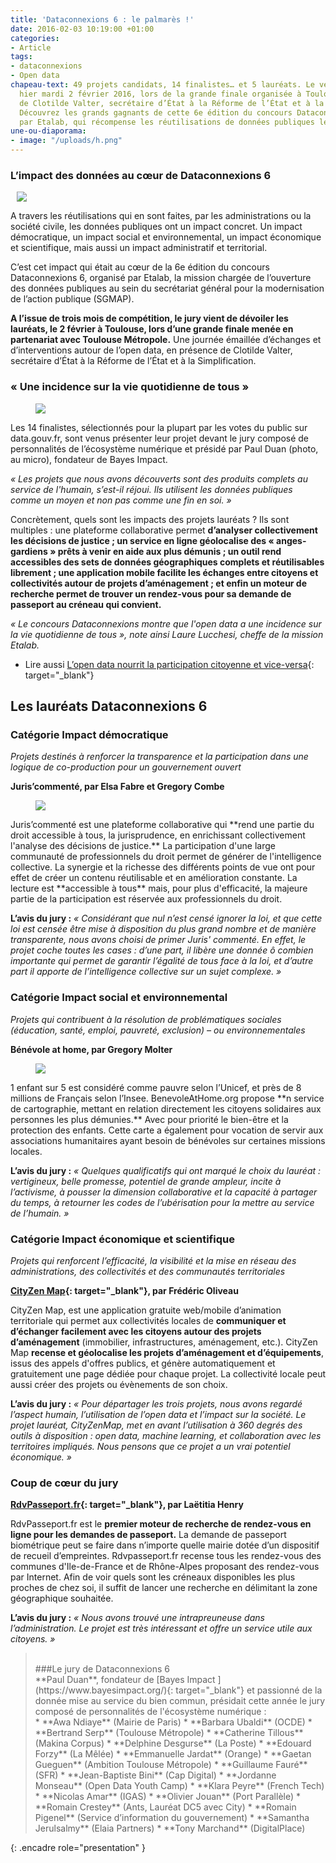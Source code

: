 ```yaml
---
title: 'Dataconnexions 6 : le palmarès !'
date: 2016-02-03 10:19:00 +01:00
categories:
- Article
tags:
- dataconnexions
- Open data
chapeau-text: 49 projets candidats, 14 finalistes… et 5 lauréats. Le verdict est tombé
  hier mardi 2 février 2016, lors de la grande finale organisée à Toulouse, en présence
  de Clotilde Valter, secrétaire d’État à la Réforme de l’État et à la Simplification.
  Découvrez les grands gagnants de cette 6e édition du concours Dataconnexions, piloté
  par Etalab, qui récompense les réutilisations de données publiques les plus innovantes.
une-ou-diaporama:
- image: "/uploads/h.png"
---
```


### L’impact des données au cœur de Dataconnexions 6

<figure class='image-right' style='width: 40%; margin-left: 10px;'><img src="/uploads/sans-titre-07e240.png"/></figure> A travers les réutilisations qui en sont faites, par les administrations ou la société civile, les données publiques ont un impact concret. Un impact démocratique, un impact social et environnemental, un impact économique et scientifique, mais aussi un impact administratif et territorial.

C’est cet impact qui était au cœur de la 6e édition du concours Dataconnexions 6, organisé par Etalab, la mission chargée de l’ouverture des données publiques au sein du secrétariat général pour la modernisation de l’action publique (SGMAP).

**A l’issue de trois mois de compétition, le jury vient de dévoiler les lauréats, le 2 février à Toulouse, lors d’une grande finale menée en partenariat avec Toulouse Métropole.** Une journée émaillée d’échanges et d’interventions autour de l’open data, en présence de Clotilde Valter, secrétaire d’État à la Réforme de l’État et à la Simplification.

### « Une incidence sur la vie quotidienne de tous »

<figure class='image-left' style='width: 40%; margin-right: 10px;'><img src="/uploads/sans-titre2-29db12.png"/></figure> Les 14 finalistes, sélectionnés pour la plupart par les votes du public sur data.gouv.fr, sont venus présenter leur projet devant le jury composé de personnalités de l’écosystème numérique et présidé par Paul Duan (photo, au micro), fondateur de Bayes Impact.

*« Les projets que nous avons découverts sont des produits complets au service de l'humain, s’est-il réjoui. Ils utilisent les données publiques comme un moyen et non pas comme une fin en soi. »*

Concrètement, quels sont les impacts des projets lauréats ? Ils sont multiples : une plateforme collaborative permet **d’analyser collectivement les décisions de justice ; un service en ligne géolocalise des « anges-gardiens » prêts à venir en aide aux plus démunis ; un outil rend accessibles des sets de données géographiques complets et réutilisables librement ; une application mobile facilite les échanges entre citoyens et collectivités autour de projets d’aménagement ; et enfin un moteur de recherche permet de trouver un rendez-vous pour sa demande de passeport au créneau qui convient.**

*« Le concours Dataconnexions montre que l'open data a une incidence sur la vie quotidienne de tous », note ainsi Laure Lucchesi, cheffe de la mission Etalab.*

* Lire aussi [L’open data nourrit la participation citoyenne et vice-versa](https://www.modernisation.gouv.fr/outils-et-methodes-pour-transformer/open-data-nourrit-la-participation-citoyenne){: target="_blank"}

## Les lauréats Dataconnexions 6

### Catégorie Impact démocratique

*Projets destinés à renforcer la transparence et la participation dans une logique de co-production pour un gouvernement ouvert*

**Juris’commenté, par Elsa Fabre et Gregory Combe**

<figure class='image-left' style='width: 40%; margin-right: 10px;'><img src="/uploads/sans-t2itre.png"/></figure> Juris’commenté est une plateforme collaborative qui **rend une partie du droit accessible à tous, la jurisprudence, en enrichissant collectivement l'analyse des décisions de justice.** La participation d'une large communauté de professionnels du droit permet de générer de l'intelligence collective. La synergie et la richesse des différents points de vue ont pour effet de créer un contenu réutilisable et en amélioration constante. La lecture est **accessible à tous** mais, pour plus d'efficacité, la majeure partie de la participation est réservée aux professionnels du droit.

**L’avis du jury :** *« Considérant que nul n’est censé ignorer la loi, et que cette loi est censée être mise à disposition du plus grand nombre et de manière transparente, nous avons choisi de primer Juris' commenté. En effet, le projet coche toutes les cases : d’une part, il libère une donnée ô combien importante qui permet de garantir l’égalité de tous face à la loi, et d’autre part il apporte de l’intelligence collective sur un sujet complexe. »*

### Catégorie Impact social et environnemental

*Projets qui contribuent à la résolution de problématiques sociales (éducation, santé, emploi, pauvreté, exclusion) – ou environnementales*

**Bénévole at home, par Gregory Molter**

<figure class='image-left' style='width: 40%; margin-right: 10px;'><img src="/uploads/benevole%20at%20home-bd6b81.png"/></figure> 1 enfant sur 5 est considéré comme pauvre selon l’Unicef, et près de 8 millions de Français selon l’Insee. BenevoleAtHome.org propose **n service de cartographie, mettant en relation directement les citoyens solidaires aux personnes les plus démunies.** Avec pour priorité le bien-être et la protection des enfants. Cette carte a également pour vocation de servir aux associations humanitaires ayant besoin de bénévoles sur certaines missions locales.

**L’avis du jury :** *« Quelques qualificatifs qui ont marqué le choix du lauréat : vertigineux, belle promesse, potentiel de grande ampleur, incite à l’activisme, à pousser la dimension collaborative et la capacité à partager du temps, à retourner les codes de l’ubérisation pour la mettre au service de l’humain. »*

### Catégorie Impact économique et scientifique

*Projets qui renforcent l’efficacité, la visibilité et la mise en réseau des administrations, des collectivités et des communautés territoriales*

**[CityZen Map](https://www.cityzenmap.com/){: target="_blank"}, par Frédéric Oliveau**

CityZen Map, est une application gratuite web/mobile d’animation territoriale qui permet aux collectivités locales de **communiquer et d’échanger facilement avec les citoyens autour des projets d’aménagement** (immobilier, infrastructures, aménagement, etc.). CityZen Map **recense et géolocalise les projets d’aménagement et d’équipements**, issus des appels d'offres publics, et génère automatiquement et gratuitement une page dédiée pour chaque projet. La collectivité locale peut aussi créer des projets ou évènements de son choix.

**L’avis du jury :** *« Pour départager les trois projets, nous avons regardé l’aspect humain, l’utilisation de l’open data et l’impact sur la société. Le projet lauréat, CityZenMap, met en avant l’utilisation à 360 degrés des outils à disposition : open data, machine learning, et collaboration avec les territoires impliqués. Nous pensons que ce projet a un vrai potentiel économique. »*

### Coup de cœur du jury

**[RdvPasseport.fr](http://www.rdvpasseport.fr/){: target="_blank"}, par Laëtitia Henry**

RdvPasseport.fr est le **premier moteur de recherche de rendez-vous en ligne pour les demandes de passeport.** La demande de passeport biométrique peut se faire dans n’importe quelle mairie dotée d’un dispositif de recueil d’empreintes. Rdvpasseport.fr recense tous les rendez-vous des communes d'Ile-de-France et de Rhône-Alpes proposant des rendez-vous par Internet. Afin de voir quels sont les créneaux disponibles les plus proches de chez soi, il suffit de lancer une recherche en délimitant la zone géographique souhaitée.

**L’avis du jury :** *« Nous avons trouvé une intrapreuneuse dans l’administration. Le projet est très intéressant et offre un service utile aux citoyens. »*

><br>
> ###Le jury de Dataconnexions 6
><br>
>**Paul Duan**, fondateur de [Bayes Impact ](https://www.bayesimpact.org/){: target="_blank"} et passionné de la donnée mise au service du bien commun, présidait cette année le jury composé de personnalités de l'écosystème numérique :
><br>
>* **Awa Ndiaye** (Mairie de Paris)
>* **Barbara Ubaldi** (OCDE)
>* **Bertrand Serp** (Toulouse Métropole)
>* **Catherine Tillous** (Makina Corpus)
>* **Delphine Desgurse** (La Poste)
>* **Edouard Forzy** (La Mêlée)
>* **Emmanuelle Jardat** (Orange)
>* **Gaetan Gueguen** (Ambition Toulouse Métropole)
>* **Guillaume Fauré** (SFR)
>* **Jean-Baptiste Bini** (Cap Digital)
>* **Jordanne Monseau** (Open Data Youth Camp)
>* **Klara Peyre** (French Tech)
>* **Nicolas Amar** (IGAS)
>* **Olivier Jouan** (Port Parallèle)
>* **Romain Crestey** (Ants, Lauréat DC5 avec City)
>* **Romain Pigenel** (Service d’information du gouvernement)
>* **Samantha Jerulsalmy** (Elaia Partners)
>* **Tony Marchand** (DigitalPlace)
{: .encadre role="presentation" }
